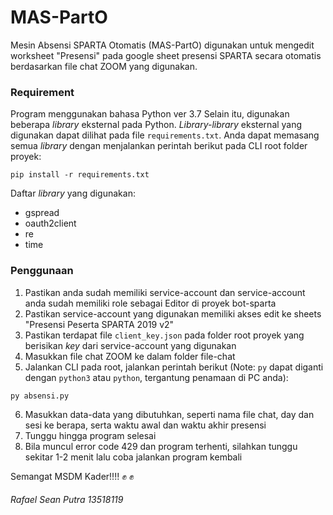 # MAS-PartO

Mesin Absensi SPARTA Otomatis (MAS-PartO) digunakan untuk mengedit worksheet "Presensi" pada google sheet presensi SPARTA secara otomatis berdasarkan file chat ZOOM yang digunakan.

<h3>Requirement</h3>

Program menggunakan bahasa Python ver 3.7
Selain itu, digunakan beberapa <i>library</i> eksternal pada Python. <i>Library-library</i> eksternal yang digunakan dapat dilihat pada file `requirements.txt`. Anda dapat memasang semua <i>library</i> dengan menjalankan perintah berikut pada CLI root folder proyek:
```
pip install -r requirements.txt
```

Daftar <i>library</i> yang digunakan:
- gspread
- oauth2client
- re
- time

<h3>Penggunaan</h3>

1. Pastikan anda sudah memiliki service-account dan service-account anda sudah memiliki role sebagai Editor di proyek bot-sparta
2. Pastikan service-account yang digunakan memiliki akses edit ke sheets "Presensi Peserta SPARTA 2019 v2"
3. Pastikan terdapat file `client_key.json` pada folder root proyek yang berisikan <i>key</i> dari service-account yang digunakan
4. Masukkan file chat ZOOM ke dalam folder file-chat
5. Jalankan CLI pada root, jalankan perintah berikut (Note: `py` dapat diganti dengan `python3` atau `python`, tergantung penamaan di PC anda):
```
py absensi.py
```
6. Masukkan data-data yang dibutuhkan, seperti nama file chat, day dan sesi ke berapa, serta waktu awal dan waktu akhir presensi
7. Tunggu hingga program selesai
7. Bila muncul error code 429 dan program terhenti, silahkan tunggu sekitar 1-2 menit lalu coba jalankan program kembali

Semangat MSDM Kader!!!! :fist: :fist:

<h6>Rafael Sean Putra 13518119</h6>

